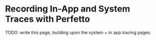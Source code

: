 # Recording In-App and System Traces with Perfetto

TODO: write this page, building upon the system + in app tracing pages.
